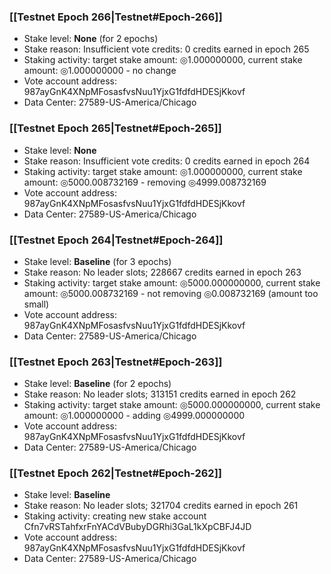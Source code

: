 ### [[Testnet Epoch 266|Testnet#Epoch-266]]
* Stake level: **None** (for 2 epochs)
* Stake reason: Insufficient vote credits: 0 credits earned in epoch 265
* Staking activity: target stake amount: ◎1.000000000, current stake amount: ◎1.000000000 - no change
* Vote account address: 987ayGnK4XNpMFosasfvsNuu1YjxG1fdfdHDESjKkovf
* Data Center: 27589-US-America/Chicago
### [[Testnet Epoch 265|Testnet#Epoch-265]]
* Stake level: **None**
* Stake reason: Insufficient vote credits: 0 credits earned in epoch 264
* Staking activity: target stake amount: ◎1.000000000, current stake amount: ◎5000.008732169 - removing ◎4999.008732169
* Vote account address: 987ayGnK4XNpMFosasfvsNuu1YjxG1fdfdHDESjKkovf
* Data Center: 27589-US-America/Chicago
### [[Testnet Epoch 264|Testnet#Epoch-264]]
* Stake level: **Baseline** (for 3 epochs)
* Stake reason: No leader slots; 228667 credits earned in epoch 263
* Staking activity: target stake amount: ◎5000.000000000, current stake amount: ◎5000.008732169 - not removing ◎0.008732169 (amount too small)
* Vote account address: 987ayGnK4XNpMFosasfvsNuu1YjxG1fdfdHDESjKkovf
* Data Center: 27589-US-America/Chicago
### [[Testnet Epoch 263|Testnet#Epoch-263]]
* Stake level: **Baseline** (for 2 epochs)
* Stake reason: No leader slots; 313151 credits earned in epoch 262
* Staking activity: target stake amount: ◎5000.000000000, current stake amount: ◎1.000000000 - adding ◎4999.000000000
* Vote account address: 987ayGnK4XNpMFosasfvsNuu1YjxG1fdfdHDESjKkovf
* Data Center: 27589-US-America/Chicago
### [[Testnet Epoch 262|Testnet#Epoch-262]]
* Stake level: **Baseline**
* Stake reason: No leader slots; 321704 credits earned in epoch 261
* Staking activity: creating new stake account Cfn7vRSTahfxrFnYACdVBubyDGRhi3GaL1kXpCBFJ4JD
* Vote account address: 987ayGnK4XNpMFosasfvsNuu1YjxG1fdfdHDESjKkovf
* Data Center: 27589-US-America/Chicago